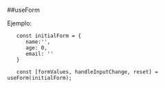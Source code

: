 ##useForm

Ejemplo:

```
   const initialForm = {
      name:'',
      age: 0,
      email: ''
   }

   const [formValues, handleInputChange, reset] = useForm(initialForm);
```
